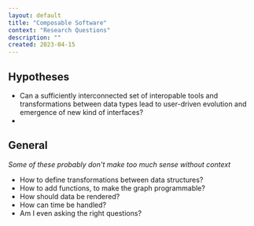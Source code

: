 ```yaml
---
layout: default
title: "Composable Software"
context: "Research Questions"
description: ""
created: 2023-04-15
---
```


## Hypotheses

- Can a sufficiently interconnected set of interopable tools and transformations between data types lead to user-driven evolution and emergence of new kind of interfaces?
- 

## General
*Some of these probably don't make too much sense without context*

- How to define transformations between data structures?
- How to add functions, to make the graph programmable?
- How should data be rendered?
- How can time be handled?
- Am I even asking the right questions?